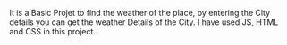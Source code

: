 It is a Basic Projet to find the weather of the place, by entering the City details you can get the weather Details of the City. 
I have used JS, HTML and CSS in this project.
